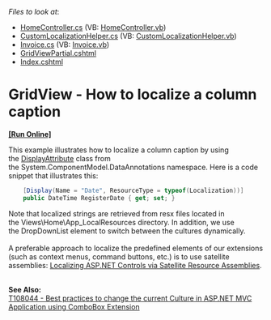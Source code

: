 <!-- default file list -->
*Files to look at*:

* [HomeController.cs](./CS/Controllers/HomeController.cs) (VB: [HomeController.vb](./VB/Controllers/HomeController.vb))
* [CustomLocalizationHelper.cs](./CS/Models/CustomLocalizationHelper.cs) (VB: [CustomLocalizationHelper.vb](./VB/Models/CustomLocalizationHelper.vb))
* [Invoice.cs](./CS/Models/Invoice.cs) (VB: [Invoice.vb](./VB/Models/Invoice.vb))
* [GridViewPartial.cshtml](./CS/Views/Home/GridViewPartial.cshtml)
* [Index.cshtml](./CS/Views/Home/Index.cshtml)
<!-- default file list end -->
# GridView - How to localize a column caption
<!-- run online -->
**[[Run Online]](https://codecentral.devexpress.com/t329154)**
<!-- run online end -->


<p>This example illustrates how to localize a column caption by using the <a href="https://msdn.microsoft.com/en-us/library/system.componentmodel.dataannotations.displayattribute.aspx">DisplayAttribute</a> class from the System.ComponentModel.DataAnnotations namespace. Here is a code snippet that illustrates this:</p>


```cs
    [Display(Name = "Date", ResourceType = typeof(Localization))]
    public DateTime RegisterDate { get; set; }
```


<p>Note that localized strings are retrieved from resx files located in the Views\Home\App_LocalResources directory. In addition, we use the DropDownList element to switch between the cultures dynamically.<br><br>A preferable approach to localize the predefined elements of our extensions (such as context menus, command buttons, etc.) is to use satellite assemblies: <a href="https://documentation.devexpress.com/#AspNet/CustomDocument12050">Localizing ASP.NET Controls via Satellite Resource Assemblies</a>.</p>
<br><strong>See Also:</strong><br><a href="https://www.devexpress.com/Support/Center/p/T108044">T108044 - Best practices to change the current Culture in ASP.NET MVC Application using ComboBox Extension</a>

<br/>


